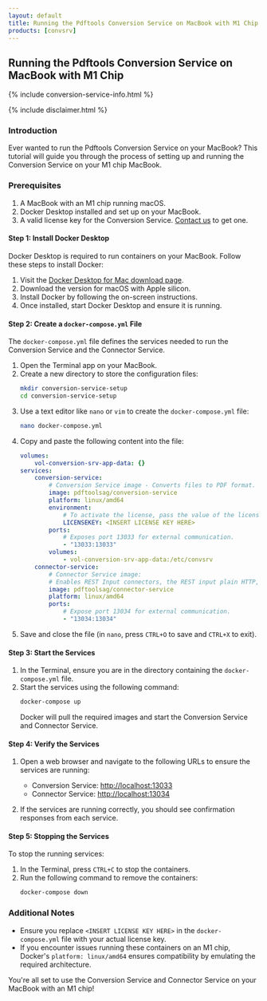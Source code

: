 ```yaml
---
layout: default
title: Running the Pdftools Conversion Service on MacBook with M1 Chip
products: [convsrv]
---
```

## Running the Pdftools Conversion Service on MacBook with M1 Chip

{% include conversion-service-info.html %}

{% include disclaimer.html %}

### Introduction

Ever wanted to run the Pdftools Conversion Service on your MacBook? This tutorial will guide you through the process of setting up and running the Conversion Service on your M1 chip MacBook.

### Prerequisites
1. A MacBook with an M1 chip running macOS.
2. Docker Desktop installed and set up on your MacBook.
3. A valid license key for the Conversion Service. [Contact us](https://www.pdf-tools.com/contact/) to get one.

#### Step 1: Install Docker Desktop
Docker Desktop is required to run containers on your MacBook. Follow these steps to install Docker:

1. Visit the [Docker Desktop for Mac download page](https://www.docker.com/products/docker-desktop/).
2. Download the version for macOS with Apple silicon.
3. Install Docker by following the on-screen instructions.
4. Once installed, start Docker Desktop and ensure it is running.

#### Step 2: Create a `docker-compose.yml` File
The `docker-compose.yml` file defines the services needed to run the Conversion Service and the Connector Service.

1. Open the Terminal app on your MacBook.
2. Create a new directory to store the configuration files:
   ```bash
   mkdir conversion-service-setup
   cd conversion-service-setup
   ```
3. Use a text editor like `nano` or `vim` to create the `docker-compose.yml` file:
   ```bash
   nano docker-compose.yml
   ```
4. Copy and paste the following content into the file:
   ```yaml
   volumes:
       vol-conversion-srv-app-data: {}
   services:
       conversion-service:
           # Conversion Service image - Converts files to PDF format.
           image: pdftoolsag/conversion-service
           platform: linux/amd64
           environment:
               # To activate the license, pass the value of the license key.
               LICENSEKEY: <INSERT LICENSE KEY HERE>
           ports:
               # Exposes port 13033 for external communication.
               - "13033:13033"
           volumes:
               - vol-conversion-srv-app-data:/etc/convsrv
       connector-service:
           # Connector Service image:
           # Enables REST Input connectors, the REST input plain HTTP, and REST input JSON.
           image: pdftoolsag/connector-service
           platform: linux/amd64
           ports:
               # Expose port 13034 for external communication.
               - "13034:13034"
   ```
5. Save and close the file (in `nano`, press `CTRL+O` to save and `CTRL+X` to exit).

#### Step 3: Start the Services
1. In the Terminal, ensure you are in the directory containing the `docker-compose.yml` file.
2. Start the services using the following command:
   ```bash
   docker-compose up
   ```
   Docker will pull the required images and start the Conversion Service and Connector Service.

#### Step 4: Verify the Services
1. Open a web browser and navigate to the following URLs to ensure the services are running:
   - Conversion Service: [http://localhost:13033](http://localhost:13033)
   - Connector Service: [http://localhost:13034](http://localhost:13034)

2. If the services are running correctly, you should see confirmation responses from each service.

#### Step 5: Stopping the Services
To stop the running services:
1. In the Terminal, press `CTRL+C` to stop the containers.
2. Run the following command to remove the containers:
   ```bash
   docker-compose down
   ```

### Additional Notes
- Ensure you replace `<INSERT LICENSE KEY HERE>` in the `docker-compose.yml` file with your actual license key.
- If you encounter issues running these containers on an M1 chip, Docker's `platform: linux/amd64` ensures compatibility by emulating the required architecture.

You're all set to use the Conversion Service and Connector Service on your MacBook with an M1 chip!
